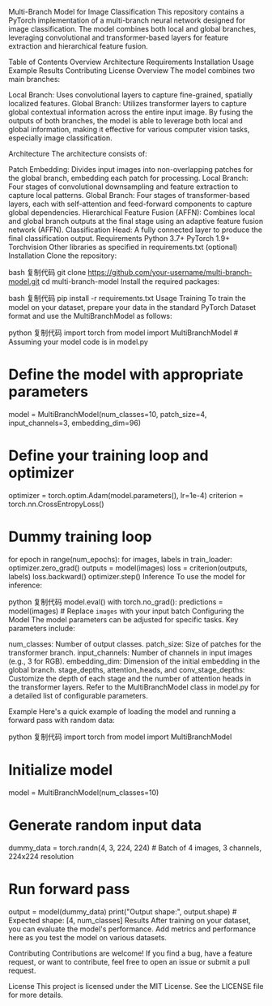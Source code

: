 Multi-Branch Model for Image Classification
This repository contains a PyTorch implementation of a multi-branch neural network designed for image classification. The model combines both local and global branches, leveraging convolutional and transformer-based layers for feature extraction and hierarchical feature fusion.

Table of Contents
Overview
Architecture
Requirements
Installation
Usage
Example
Results
Contributing
License
Overview
The model combines two main branches:

Local Branch: Uses convolutional layers to capture fine-grained, spatially localized features.
Global Branch: Utilizes transformer layers to capture global contextual information across the entire input image.
By fusing the outputs of both branches, the model is able to leverage both local and global information, making it effective for various computer vision tasks, especially image classification.

Architecture
The architecture consists of:

Patch Embedding: Divides input images into non-overlapping patches for the global branch, embedding each patch for processing.
Local Branch: Four stages of convolutional downsampling and feature extraction to capture local patterns.
Global Branch: Four stages of transformer-based layers, each with self-attention and feed-forward components to capture global dependencies.
Hierarchical Feature Fusion (AFFN): Combines local and global branch outputs at the final stage using an adaptive feature fusion network (AFFN).
Classification Head: A fully connected layer to produce the final classification output.
Requirements
Python 3.7+
PyTorch 1.9+
Torchvision
Other libraries as specified in requirements.txt (optional)
Installation
Clone the repository:

bash
复制代码
git clone https://github.com/your-username/multi-branch-model.git
cd multi-branch-model
Install the required packages:

bash
复制代码
pip install -r requirements.txt
Usage
Training
To train the model on your dataset, prepare your data in the standard PyTorch Dataset format and use the MultiBranchModel as follows:

python
复制代码
import torch
from model import MultiBranchModel  # Assuming your model code is in model.py

# Define the model with appropriate parameters
model = MultiBranchModel(num_classes=10, patch_size=4, input_channels=3, embedding_dim=96)

# Define your training loop and optimizer
optimizer = torch.optim.Adam(model.parameters(), lr=1e-4)
criterion = torch.nn.CrossEntropyLoss()

# Dummy training loop
for epoch in range(num_epochs):
    for images, labels in train_loader:
        optimizer.zero_grad()
        outputs = model(images)
        loss = criterion(outputs, labels)
        loss.backward()
        optimizer.step()
Inference
To use the model for inference:

python
复制代码
model.eval()
with torch.no_grad():
    predictions = model(images)  # Replace `images` with your input batch
Configuring the Model
The model parameters can be adjusted for specific tasks. Key parameters include:

num_classes: Number of output classes.
patch_size: Size of patches for the transformer branch.
input_channels: Number of channels in input images (e.g., 3 for RGB).
embedding_dim: Dimension of the initial embedding in the global branch.
stage_depths, attention_heads, and conv_stage_depths: Customize the depth of each stage and the number of attention heads in the transformer layers.
Refer to the MultiBranchModel class in model.py for a detailed list of configurable parameters.

Example
Here's a quick example of loading the model and running a forward pass with random data:

python
复制代码
import torch
from model import MultiBranchModel

# Initialize model
model = MultiBranchModel(num_classes=10)

# Generate random input data
dummy_data = torch.randn(4, 3, 224, 224)  # Batch of 4 images, 3 channels, 224x224 resolution

# Run forward pass
output = model(dummy_data)
print("Output shape:", output.shape)  # Expected shape: [4, num_classes]
Results
After training on your dataset, you can evaluate the model's performance. Add metrics and performance here as you test the model on various datasets.

Contributing
Contributions are welcome! If you find a bug, have a feature request, or want to contribute, feel free to open an issue or submit a pull request.

License
This project is licensed under the MIT License. See the LICENSE file for more details.
